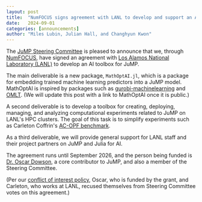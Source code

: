 ```yaml
---
layout: post
title:  "NumFOCUS signs agreement with LANL to develop and support an AI toolbox for JuMP"
date:   2024-09-01
categories: [announcements]
author: "Miles Lubin, Julian Hall, and Changhyun Kwon"
---
```


The [JuMP Steering Committee](/pages/governance/#steering-committee) is pleased
to announce that we, through [NumFOCUS](https://numfocus.org), have signed an
agreement with [Los Alamos National Laboratory (LANL)](https://www.lanl.gov) to
develop an AI toolbox for JuMP.

The main deliverable is a new package, `MathOptAI.jl`, which is a package for
embedding trained machine learning predictors into a JuMP model. MathOptAI is
inspired by packages such as
[gurobi-machinelearning](https://github.com/Gurobi/gurobi-machinelearning)
and [OMLT](https://github.com/cog-imperial/OMLT). (We will update this post with
a link to MathOptAI once it is public.)

A second deliverable is to develop a toolbox for creating, deploying, managing,
and analyzing computational experiments related to JuMP on LANL's HPC clusters.
The goal of this task is to simplify experiments such as Carleton Coffrin's
[AC-OPF benchmark](https://discourse.julialang.org/t/ac-optimal-power-flow-in-various-nonlinear-optimization-frameworks/78486).

As a third deliverable, we will provide general support for LANL staff and their
project partners on JuMP and Julia for AI.

The agreement runs until September 2026, and the person being funded is
[Dr. Oscar Dowson](https://github.com/odow), a core contributor to JuMP, and
also a member of the Steering Committee.

(Per our [conflict of interest policy](/pages/governance/#conflict-of-interest),
Oscar, who is funded by the grant, and Carleton, who works at LANL, recused
themselves from Steering Committee votes on this agreement.)
